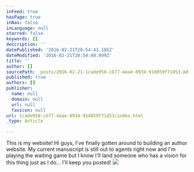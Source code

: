 ```yaml
---
inFeed: true
hasPage: true
inNav: false
inLanguage: null
starred: false
keywords: []
description: ''
datePublished: '2016-02-21T20:54:43.185Z'
dateModified: '2016-02-21T20:54:40.999Z'
title: ''
author: []
sourcePath: _posts/2016-02-21-1cade958-cb77-4eae-8934-91d859f71d53.md
published: true
authors: []
publisher:
  name: null
  domain: null
  url: null
  favicon: null
url: 1cade958-cb77-4eae-8934-91d859f71d53/index.html
_type: Article

---
```

This is my website! Hi guys, I've finally gotten around to building an author website. My current manuscript is still out to agents right now and I'm playing the waiting game but I know I'll land someone who has a vision for this thing just as I do... I'll keep you posted!
![](https://the-grid-user-content.s3-us-west-2.amazonaws.com/792b95a6-0a2d-4b2c-9574-d47b542277b2.jpg)
